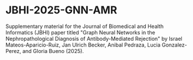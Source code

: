 # JBHI-2025-GNN-AMR
Supplementary material for the Journal of Biomedical and Health Informatics (JBHI) paper titled "Graph Neural Networks in the Nephropathological Diagnosis of Antibody-Mediated Rejection" by Israel Mateos-Aparicio-Ruiz, Jan Ulrich Becker, Anibal Pedraza, Lucia Gonzalez-Perez, and Gloria Bueno (2025).
